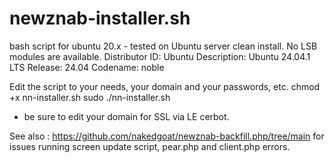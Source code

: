 # newznab-installer.sh
bash script for ubuntu 20.x - tested on Ubuntu server clean install.
No LSB modules are available.
Distributor ID: Ubuntu
Description:    Ubuntu 24.04.1 LTS
Release:        24.04
Codename:       noble

Edit the script to your needs, your domain and your passwords, etc.
chmod +x nn-installer.sh
sudo ./nn-installer.sh

* be sure to edit your domain for SSL via LE cerbot.

See also : https://github.com/nakedgoat/newznab-backfill.php/tree/main
for issues running screen update script, pear.php and client.php errors.

